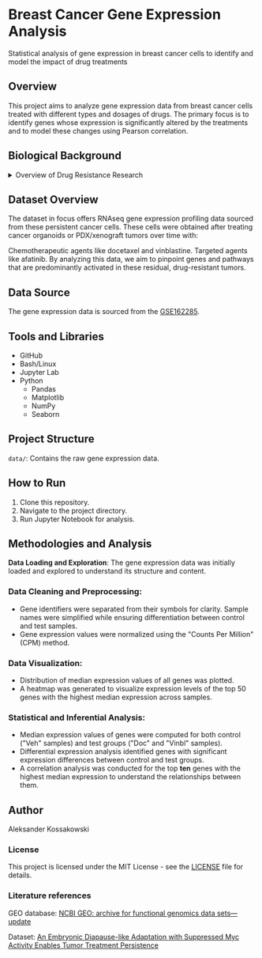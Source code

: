 # Breast Cancer Gene Expression Analysis
Statistical analysis of gene expression in breast cancer cells to identify and model the impact of drug treatments

## Overview
This project aims to analyze gene expression data from breast cancer cells treated with different types and dosages of drugs. The primary focus is to identify genes whose expression is significantly altered by the treatments and to model these changes using Pearson correlation.

## Biological Background
<details>
  <summary>Overview of Drug Resistance Research</summary>

Biological Background Overview
Cancer therapies frequently fall short of achieving comprehensive and long-lasting responses due to the persistence of residual tumor clusters. These clusters display acquired resistance to drugs, posing a significant threat as they serve as the foundation for future relapse. Understanding the biological foundation of this inherent resistance is crucial, yet there is a noticeable absence of accurate in vitro models representing this state of cancer cells.

In recent observations, it's been noted that when breast and prostate cancer cells, derived directly from patients and cultured in 3D organoid formats, are treated with cytotoxic agents, a subset of these cells persists. These persistent cells not only display a unique phenotype but also showcase molecular characteristics that mimic the drug-resistant residual tumors found in clinical settings. This observation presents a promising avenue to understand the emergence and behavior of drug-refractory tumor cells.

</details>

## Dataset Overview
The dataset in focus offers RNAseq gene expression profiling data sourced from these persistent cancer cells. These cells were obtained after treating cancer organoids or PDX/xenograft tumors over time with:

Chemotherapeutic agents like docetaxel and vinblastine.
Targeted agents like afatinib.
By analyzing this data, we aim to pinpoint genes and pathways that are predominantly activated in these residual, drug-resistant tumors.

## Data Source
The gene expression data is sourced from the [GSE162285](https://www.ncbi.nlm.nih.gov/geo/query/acc.cgi?acc=GSE162285).

## Tools and Libraries
- GitHub
- Bash/Linux
- Jupyter Lab
- Python
  - Pandas
  - Matplotlib
  - NumPy
  - Seaborn

## Project Structure
`data/`: Contains the raw gene expression data.

## How to Run
1. Clone this repository.
2. Navigate to the project directory.
3. Run Jupyter Notebook for analysis.

## Methodologies and Analysis
**Data Loading and Exploration**: The gene expression data was initially loaded and explored to understand its structure and content.

### Data Cleaning and Preprocessing: 
- Gene identifiers were separated from their symbols for clarity. Sample names were simplified while ensuring differentiation between control and test samples.
- Gene expression values were normalized using the "Counts Per Million" (CPM) method.

### Data Visualization:

- Distribution of median expression values of all genes was plotted.
- A heatmap was generated to visualize expression levels of the top 50 genes with the highest median expression across samples.

### Statistical and Inferential Analysis:

- Median expression values of genes were computed for both control ("Veh" samples) and test groups ("Doc" and "Vinbl" samples).
- Differential expression analysis identified genes with significant expression differences between control and test groups.
- A correlation analysis was conducted for the top **ten** genes with the highest median expression to understand the relationships between them.

## Author
Aleksander Kossakowski

### License
This project is licensed under the MIT License - see the [LICENSE](LICENSE.md) file for details.

### Literature references
GEO database: [NCBI GEO: archive for functional genomics data sets—update](https://academic.oup.com/nar/article/41/D1/D991/1067995?login=true)

Dataset: [An Embryonic Diapause-like Adaptation with Suppressed Myc Activity Enables Tumor Treatment Persistence](https://pubmed.ncbi.nlm.nih.gov/33417832/)
